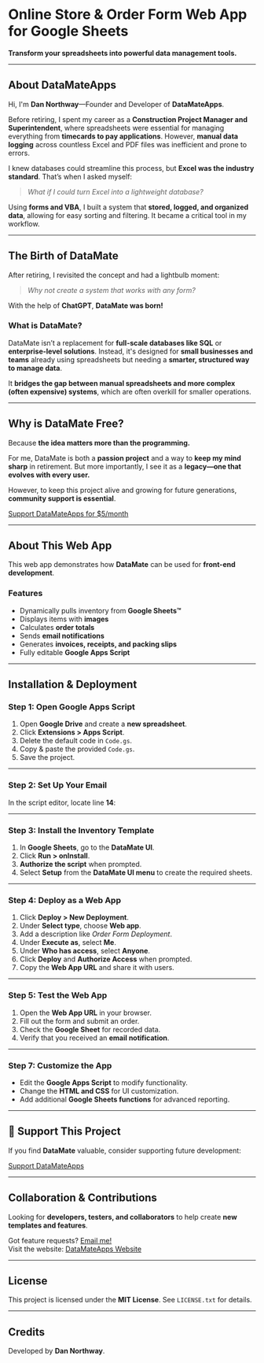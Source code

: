 # Online Store & Order Form Web App for Google Sheets  
**Transform your spreadsheets into powerful data management tools.**  

---

## About DataMateApps  
Hi, I'm **Dan Northway**—Founder and Developer of **DataMateApps**.  

Before retiring, I spent my career as a **Construction Project Manager and Superintendent**, where spreadsheets were essential for managing everything from **timecards to pay applications**. However, **manual data logging** across countless Excel and PDF files was inefficient and prone to errors.  

I knew databases could streamline this process, but **Excel was the industry standard**. That’s when I asked myself:  
> *What if I could turn Excel into a lightweight database?*  

Using **forms and VBA**, I built a system that **stored, logged, and organized data**, allowing for easy sorting and filtering. It became a critical tool in my workflow.  

---

## The Birth of DataMate  
After retiring, I revisited the concept and had a lightbulb moment:  
> *Why not create a system that works with any form?*  

With the help of **ChatGPT**, **DataMate was born!**  

### What is DataMate?  
DataMate isn’t a replacement for **full-scale databases like SQL** or **enterprise-level solutions**. Instead, it's designed for **small businesses and teams** already using spreadsheets but needing a **smarter, structured way to manage data**.  

It **bridges the gap between manual spreadsheets and more complex (often expensive) systems**, which are often overkill for smaller operations.  

---

## Why is DataMate Free?  
Because **the idea matters more than the programming.**  

For me, DataMate is both a **passion project** and a way to **keep my mind sharp** in retirement. But more importantly, I see it as a **legacy—one that evolves with every user.**  

However, to keep this project alive and growing for future generations, **community support is essential**.  

[ Support DataMateApps for $5/month](https://datamateapp.github.io/Donate%205%20per%20mo.html)  

---

## About This Web App  
This web app demonstrates how **DataMate** can be used for **front-end development**.  

### Features  
-  Dynamically pulls inventory from **Google Sheets™**  
-  Displays items with **images**  
-  Calculates **order totals**  
-  Sends **email notifications**  
-  Generates **invoices, receipts, and packing slips**  
-  Fully editable **Google Apps Script**  

---

## Installation & Deployment  

### Step 1: Open Google Apps Script  
1. Open **Google Drive** and create a **new spreadsheet**.  
2. Click **Extensions > Apps Script**.  
3. Delete the default code in `Code.gs`.  
4. Copy & paste the provided `Code.gs`.  
5. Save the project.  

---

### Step 2: Set Up Your Email  
In the script editor, locate line **14**:  

---

### Step 3: Install the Inventory Template  
1. In **Google Sheets**, go to the **DataMate UI**.  
2. Click **Run > onInstall**.  
3. **Authorize the script** when prompted.  
4. Select **Setup** from the **DataMate UI menu** to create the required sheets.  

---

### Step 4: Deploy as a Web App  
1. Click **Deploy > New Deployment**.  
2. Under **Select type**, choose **Web app**.  
3. Add a description like *Order Form Deployment*.  
4. Under **Execute as**, select **Me**.  
5. Under **Who has access**, select **Anyone**.  
6. Click **Deploy** and **Authorize Access** when prompted.  
7. Copy the **Web App URL** and share it with users.  

---

### Step 5: Test the Web App  
1. Open the **Web App URL** in your browser.  
2. Fill out the form and submit an order.  
3. Check the **Google Sheet** for recorded data.  
4. Verify that you received an **email notification**.  

---

### Step 7: Customize the App  
- Edit the **Google Apps Script** to modify functionality.  
- Change the **HTML and CSS** for UI customization.  
- Add additional **Google Sheets functions** for advanced reporting.  

---

## 💙 Support This Project  
If you find **DataMate** valuable, consider supporting future development:  

[Support DataMateApps](https://datamateapp.github.io/Donate%205%20per%20mo.html)  

---

## Collaboration & Contributions  
Looking for **developers, testers, and collaborators** to help create **new templates and features**.  

Got feature requests? [Email me!](mailto:datamateapp@gmail.com)  
Visit the website: [DataMateApps Website](https://datamateapp.github.io/)  

---

## License  
This project is licensed under the **MIT License**. See `LICENSE.txt` for details.  

---

## Credits  
Developed by **Dan Northway**.  

